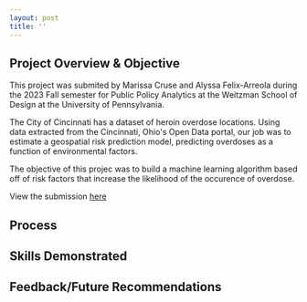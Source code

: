 ```yaml
---
layout: post
title: ''
---
```


## Project Overview & Objective
This project was submited by Marissa Cruse and Alyssa Felix-Arreola during the 2023 Fall semester for Public Policy Analytics at the Weitzman School of Design at the University of Pennsylvania. 

The City of Cincinnati has a dataset of heroin overdose locations. Using data extracted from the Cincinnati, Ohio's Open Data portal, our job was to estimate a geospatial risk prediction model, predicting overdoses as a function of environmental factors.

The objective of this projec was to build a machine learning algorithm based off of risk factors that increase the likelihood of the occurence of overdose.

View the submission [here](assets/img/projects/proj-1/PPA-Final-Portfolio-Version.html/)

## Process

## Skills Demonstrated
## Feedback/Future Recommendations


